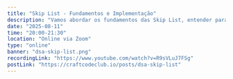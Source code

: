 ```yaml
---
title: "Skip List - Fundamentos e Implementação"
description: "Vamos abordar os fundamentos das Skip List, entender para que servem, suas vantagens em relação a outras estruturas de dados e como implementar na prática."
date: "2025-08-11"
time: "20:00-21:30"
location: "Online via Zoom"
type: "online"
banner: "dsa-skip-list.png"
recordingLink: "https://www.youtube.com/watch?v=R9sVLuJ7FSg"
postLink: "https://craftcodeclub.io/posts/dsa-skip-list"
---
```

